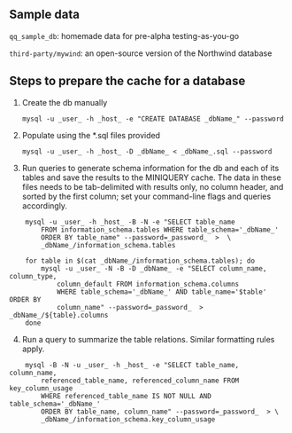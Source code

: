 Sample data
-----------

`qq_sample_db`: homemade data for pre-alpha testing-as-you-go

`third-party/mywind`: an open-source version of the Northwind database

Steps to prepare the cache for a database
-----------------------------------------

1. Create the db manually

    `mysql -u _user_ -h _host_ -e "CREATE DATABASE _dbName_" --password`

2. Populate using the \*.sql files provided
    
    `mysql -u _user_ -h _host_ -D _dbName_ < _dbName_.sql --password`

3. Run queries to generate schema information for the db and each of its tables
   and save the results to the MINIQUERY cache. The data in these files needs
   to be tab-delimited with results only, no column header, and sorted by the
   first column; set your command-line flags and queries accordingly.

``` 
    mysql -u _user_ -h _host_ -B -N -e "SELECT table_name 
        FROM information_schema.tables WHERE table_schema='_dbName_'
        ORDER BY table_name" --password=_password_  >  \
        _dbName_/information_schema.tables

    for table in $(cat _dbName_/information_schema.tables); do
        mysql -u _user_ -N -B -D _dbName_ -e "SELECT column_name, column_type,
            column_default FROM information_schema.columns
            WHERE table_schema='_dbName_' AND table_name='$table' ORDER BY
            column_name" --password=_password_  >  _dbName_/${table}.columns
    done
```

4. Run a query to summarize the table relations. Similar formatting rules apply.

```
    mysql -B -N -u _user_ -h _host_ -e "SELECT table_name, column_name,
        referenced_table_name, referenced_column_name FROM key_column_usage
        WHERE referenced_table_name IS NOT NULL AND table_schema='_dbName_'
        ORDER BY table_name, column_name" --password=_password_  > \
        _dbName_/information_schema.key_column_usage
```
